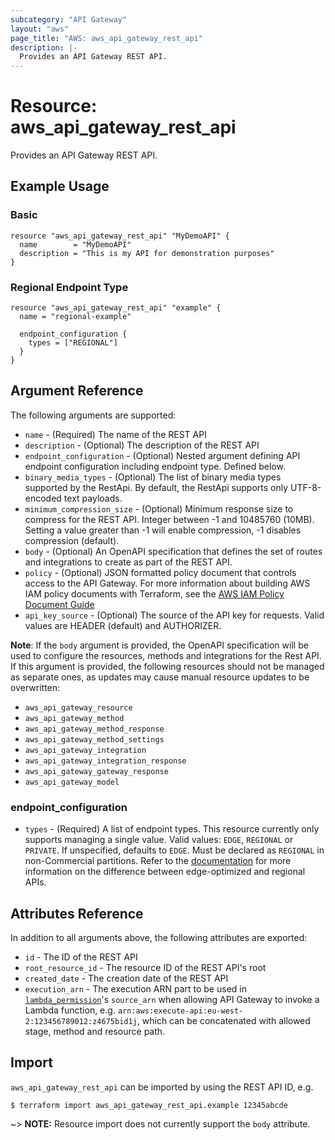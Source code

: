 ```yaml
---
subcategory: "API Gateway"
layout: "aws"
page_title: "AWS: aws_api_gateway_rest_api"
description: |-
  Provides an API Gateway REST API.
---
```


# Resource: aws_api_gateway_rest_api

Provides an API Gateway REST API.

## Example Usage

### Basic

```hcl
resource "aws_api_gateway_rest_api" "MyDemoAPI" {
  name        = "MyDemoAPI"
  description = "This is my API for demonstration purposes"
}
```

### Regional Endpoint Type

```hcl
resource "aws_api_gateway_rest_api" "example" {
  name = "regional-example"

  endpoint_configuration {
    types = ["REGIONAL"]
  }
}
```

## Argument Reference

The following arguments are supported:

* `name` - (Required) The name of the REST API
* `description` - (Optional) The description of the REST API
* `endpoint_configuration` - (Optional) Nested argument defining API endpoint configuration including endpoint type. Defined below.
* `binary_media_types` - (Optional) The list of binary media types supported by the RestApi. By default, the RestApi supports only UTF-8-encoded text payloads.
* `minimum_compression_size` - (Optional) Minimum response size to compress for the REST API. Integer between -1 and 10485760 (10MB). Setting a value greater than -1 will enable compression, -1 disables compression (default).
* `body` - (Optional) An OpenAPI specification that defines the set of routes and integrations to create as part of the REST API.
* `policy` - (Optional) JSON formatted policy document that controls access to the API Gateway. For more information about building AWS IAM policy documents with Terraform, see the [AWS IAM Policy Document Guide](https://learn.hashicorp.com/terraform/aws/iam-policy)
* `api_key_source` - (Optional) The source of the API key for requests. Valid values are HEADER (default) and AUTHORIZER.

__Note__: If the `body` argument is provided, the OpenAPI specification will be used to configure the resources, methods and integrations for the Rest API. If this argument is provided, the following resources should not be managed as separate ones, as updates may cause manual resource updates to be overwritten:

* `aws_api_gateway_resource`
* `aws_api_gateway_method`
* `aws_api_gateway_method_response`
* `aws_api_gateway_method_settings`
* `aws_api_gateway_integration`
* `aws_api_gateway_integration_response`
* `aws_api_gateway_gateway_response`
* `aws_api_gateway_model`

### endpoint_configuration

* `types` - (Required) A list of endpoint types. This resource currently only supports managing a single value. Valid values: `EDGE`, `REGIONAL` or `PRIVATE`. If unspecified, defaults to `EDGE`. Must be declared as `REGIONAL` in non-Commercial partitions. Refer to the [documentation](https://docs.aws.amazon.com/apigateway/latest/developerguide/create-regional-api.html) for more information on the difference between edge-optimized and regional APIs.

## Attributes Reference

In addition to all arguments above, the following attributes are exported:

* `id` - The ID of the REST API
* `root_resource_id` - The resource ID of the REST API's root
* `created_date` - The creation date of the REST API
* `execution_arn` - The execution ARN part to be used in [`lambda_permission`](/docs/providers/aws/r/lambda_permission.html)'s `source_arn`
  when allowing API Gateway to invoke a Lambda function,
  e.g. `arn:aws:execute-api:eu-west-2:123456789012:z4675bid1j`, which can be concatenated with allowed stage, method and resource path.

## Import

`aws_api_gateway_rest_api` can be imported by using the REST API ID, e.g.

```
$ terraform import aws_api_gateway_rest_api.example 12345abcde
```

~> **NOTE:** Resource import does not currently support the `body` attribute.
